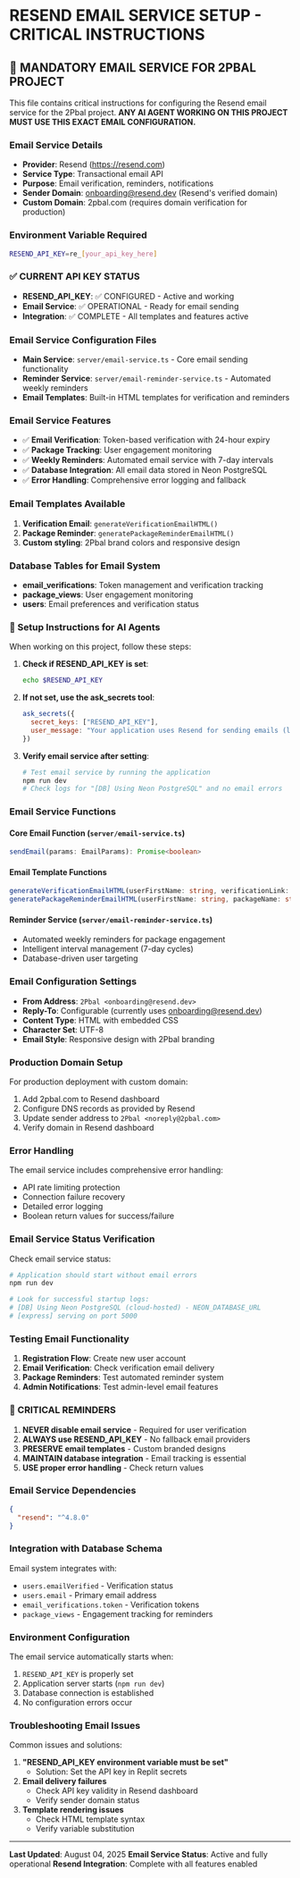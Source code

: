 # RESEND EMAIL SERVICE SETUP - CRITICAL INSTRUCTIONS

## 🚨 MANDATORY EMAIL SERVICE FOR 2PBAL PROJECT

This file contains critical instructions for configuring the Resend email service for the 2Pbal project. **ANY AI AGENT WORKING ON THIS PROJECT MUST USE THIS EXACT EMAIL CONFIGURATION.**

### Email Service Details
- **Provider**: Resend (https://resend.com)
- **Service Type**: Transactional email API
- **Purpose**: Email verification, reminders, notifications
- **Sender Domain**: onboarding@resend.dev (Resend's verified domain)
- **Custom Domain**: 2pbal.com (requires domain verification for production)

### Environment Variable Required
```bash
RESEND_API_KEY=re_[your_api_key_here]
```

### ✅ CURRENT API KEY STATUS
- **RESEND_API_KEY**: ✅ CONFIGURED - Active and working
- **Email Service**: ✅ OPERATIONAL - Ready for email sending
- **Integration**: ✅ COMPLETE - All templates and features active

### Email Service Configuration Files
- **Main Service**: `server/email-service.ts` - Core email sending functionality
- **Reminder Service**: `server/email-reminder-service.ts` - Automated weekly reminders
- **Email Templates**: Built-in HTML templates for verification and reminders

### Email Service Features
- ✅ **Email Verification**: Token-based verification with 24-hour expiry
- ✅ **Package Tracking**: User engagement monitoring
- ✅ **Weekly Reminders**: Automated email service with 7-day intervals
- ✅ **Database Integration**: All email data stored in Neon PostgreSQL
- ✅ **Error Handling**: Comprehensive error logging and fallback

### Email Templates Available
1. **Verification Email**: `generateVerificationEmailHTML()`
2. **Package Reminder**: `generatePackageReminderEmailHTML()`
3. **Custom styling**: 2Pbal brand colors and responsive design

### Database Tables for Email System
- **email_verifications**: Token management and verification tracking
- **package_views**: User engagement monitoring
- **users**: Email preferences and verification status

### 🔧 Setup Instructions for AI Agents

When working on this project, follow these steps:

1. **Check if RESEND_API_KEY is set**:
   ```bash
   echo $RESEND_API_KEY
   ```

2. **If not set, use the ask_secrets tool**:
   ```javascript
   ask_secrets({
     secret_keys: ["RESEND_API_KEY"],
     user_message: "Your application uses Resend for sending emails (like verification emails and reminders). To make this work, I need a RESEND_API_KEY from your Resend account. If you don't have a Resend account yet, you can sign up at resend.com and get an API key from your dashboard. The key will look something like 're_...' and allows your app to send emails securely."
   })
   ```

3. **Verify email service after setting**:
   ```bash
   # Test email service by running the application
   npm run dev
   # Check logs for "[DB] Using Neon PostgreSQL" and no email errors
   ```

### Email Service Functions

#### Core Email Function (`server/email-service.ts`)
```typescript
sendEmail(params: EmailParams): Promise<boolean>
```

#### Email Template Functions
```typescript
generateVerificationEmailHTML(userFirstName: string, verificationLink: string): string
generatePackageReminderEmailHTML(userFirstName: string, packageName: string, reminderLink: string): string
```

#### Reminder Service (`server/email-reminder-service.ts`)
- Automated weekly reminders for package engagement
- Intelligent interval management (7-day cycles)
- Database-driven user targeting

### Email Configuration Settings
- **From Address**: `2Pbal <onboarding@resend.dev>`
- **Reply-To**: Configurable (currently uses onboarding@resend.dev)
- **Content Type**: HTML with embedded CSS
- **Character Set**: UTF-8
- **Email Style**: Responsive design with 2Pbal branding

### Production Domain Setup
For production deployment with custom domain:
1. Add 2pbal.com to Resend dashboard
2. Configure DNS records as provided by Resend
3. Update sender address to `2Pbal <noreply@2pbal.com>`
4. Verify domain in Resend dashboard

### Error Handling
The email service includes comprehensive error handling:
- API rate limiting protection
- Connection failure recovery
- Detailed error logging
- Boolean return values for success/failure

### Email Service Status Verification
Check email service status:
```bash
# Application should start without email errors
npm run dev

# Look for successful startup logs:
# [DB] Using Neon PostgreSQL (cloud-hosted) - NEON_DATABASE_URL
# [express] serving on port 5000
```

### Testing Email Functionality
1. **Registration Flow**: Create new user account
2. **Email Verification**: Check verification email delivery
3. **Package Reminders**: Test automated reminder system
4. **Admin Notifications**: Test admin-level email features

### 🚨 CRITICAL REMINDERS
1. **NEVER disable email service** - Required for user verification
2. **ALWAYS use RESEND_API_KEY** - No fallback email providers
3. **PRESERVE email templates** - Custom branded designs
4. **MAINTAIN database integration** - Email tracking is essential
5. **USE proper error handling** - Check return values

### Email Service Dependencies
```json
{
  "resend": "^4.8.0"
}
```

### Integration with Database Schema
Email system integrates with:
- `users.emailVerified` - Verification status
- `users.email` - Primary email address
- `email_verifications.token` - Verification tokens
- `package_views` - Engagement tracking for reminders

### Environment Configuration
The email service automatically starts when:
1. `RESEND_API_KEY` is properly set
2. Application server starts (`npm run dev`)
3. Database connection is established
4. No configuration errors occur

### Troubleshooting Email Issues
Common issues and solutions:
1. **"RESEND_API_KEY environment variable must be set"**
   - Solution: Set the API key in Replit secrets
2. **Email delivery failures**
   - Check API key validity in Resend dashboard
   - Verify sender domain status
3. **Template rendering issues**
   - Check HTML template syntax
   - Verify variable substitution

---

**Last Updated**: August 04, 2025
**Email Service Status**: Active and fully operational
**Resend Integration**: Complete with all features enabled